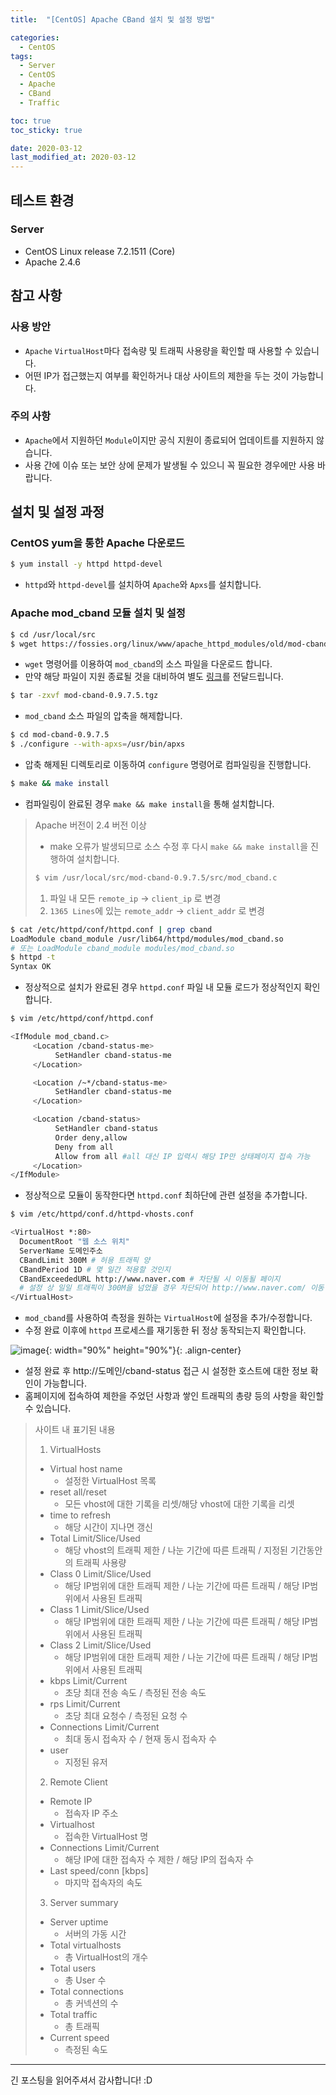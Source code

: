 ```yaml
---
title:  "[CentOS] Apache CBand 설치 및 설정 방법" 

categories:
  - CentOS
tags:
  - Server
  - CentOS
  - Apache
  - CBand
  - Traffic

toc: true
toc_sticky: true

date: 2020-03-12
last_modified_at: 2020-03-12
---
```


## 테스트 환경
### Server
- CentOS Linux release 7.2.1511 (Core)
- Apache 2.4.6

## 참고 사항
### 사용 방안
- `Apache` `VirtualHost`마다 접속량 및 트래픽 사용량을 확인할 때 사용할 수 있습니다.
- 어떤 IP가 접근했는지 여부를 확인하거나 대상 사이트의 제한을 두는 것이 가능합니다.

### 주의 사항
- `Apache`에서 지원하던 `Module`이지만 공식 지원이 종료되어 업데이트를 지원하지 않습니다.
- 사용 간에 이슈 또는 보안 상에 문제가 발생될 수 있으니 꼭 필요한 경우에만 사용 바랍니다.

## 설치 및 설정 과정
### CentOS yum을 통한 Apache 다운로드
```bash
$ yum install -y httpd httpd-devel
```
- `httpd`와 `httpd-devel`를 설치하여 `Apache`와 `Apxs`를 설치합니다.

### Apache mod_cband 모듈 설치 및 설정
```bash
$ cd /usr/local/src
$ wget https://fossies.org/linux/www/apache_httpd_modules/old/mod-cband-0.9.7.5.tgz
```
- `wget` 명령어를 이용하여 `mod_cband`의 소스 파일을 다운로드 합니다.
- 만약 해당 파일이 지원 종료될 것을 대비하여 별도 [링크](https://blog.false.kr/assets/downloads/CentOS-Apache-CBand/mod-cband-0.9.7.5.tgz)를 전달드립니다.

```bash
$ tar -zxvf mod-cband-0.9.7.5.tgz
```
- `mod_cband` 소스 파일의 압축을 해제합니다.

```bash
$ cd mod-cband-0.9.7.5
$ ./configure --with-apxs=/usr/bin/apxs
```
- 압축 해제된 디렉토리로 이동하여 `configure` 명령어로 컴파일링을 진행합니다.

```bash
$ make && make install
```
- 컴파일링이 완료된 경우 `make && make install`을 통해 설치합니다.
> Apache 버전이 2.4 버전 이상
> - make 오류가 발생되므로 소스 수정 후 다시 `make && make install`을 진행하여 설치합니다.  
> ```bash
> $ vim /usr/local/src/mod-cband-0.9.7.5/src/mod_cband.c
> ```
> 1. 파일 내 모든 `remote_ip` &rarr; `client_ip` 로 변경
> 2. `1365 Lines`에 있는 `remote_addr` &rarr; `client_addr` 로 변경


```bash
$ cat /etc/httpd/conf/httpd.conf | grep cband
LoadModule cband_module /usr/lib64/httpd/modules/mod_cband.so
# 또는 LoadModule cband_module modules/mod_cband.so
$ httpd -t
Syntax OK
```
- 정상적으로 설치가 완료된 경우 `httpd.conf` 파일 내 모듈 로드가 정상적인지 확인합니다.

```bash
$ vim /etc/httpd/conf/httpd.conf
```
```bash
<IfModule mod_cband.c>
     <Location /cband-status-me>
          SetHandler cband-status-me
     </Location>

     <Location /~*/cband-status-me>
          SetHandler cband-status-me
     </Location>

     <Location /cband-status>
          SetHandler cband-status
          Order deny,allow
          Deny from all
          Allow from all #all 대신 IP 입력시 해당 IP만 상태페이지 접속 가능
     </Location>
</IfModule>
```
- 정상적으로 모듈이 동작한다면 `httpd.conf` 최하단에 관련 설정을 추가합니다.

```bash
$ vim /etc/httpd/conf.d/httpd-vhosts.conf
```
```bash
<VirtualHost *:80>
  DocumentRoot "웹 소스 위치"
  ServerName 도메인주소
  CBandLimit 300M # 허용 트래픽 양
  CBandPeriod 1D # 몇 일간 적용할 것인지
  CBandExceededURL http://www.naver.com # 차단될 시 이동될 페이지
  # 설정 상 일일 트래픽이 300M을 넘었을 경우 차단되어 http://www.naver.com/ 이동
</VirtualHost>
```
- `mod_cband`를 사용하여 측정을 원하는 `VirtualHost`에 설정을 추가/수정합니다.
- 수정 완료 이후에 `httpd` 프로세스를 재기동한 뒤 정상 동작되는지 확인합니다.


![image](https://blog.false.kr/assets/image/Post/CentOS/CentOS-Apache-CBand/1.png){: width="90%" height="90%"}{: .align-center}
- 설정 완료 후 http://도메인/cband-status 접근 시 설정한 호스트에 대한 정보 확인이 가능합니다.
- 홈페이지에 접속하여 제한을 주었던 사항과 쌓인 트래픽의 총량 등의 사항을 확인할 수 있습니다.

> 사이트 내 표기된 내용
> 1. VirtualHosts
> - Virtual host name
>   - 설정한 VirtualHost 목록
> - reset all/reset
>   - 모든 vhost에 대한 기록을 리셋/해당 vhost에 대한 기록을 리셋
> - time to refresh
>   - 해당 시간이 지나면 갱신
> - Total Limit/Slice/Used
>   - 해당 vhost의 트래픽 제한 / 나눈 기간에 따른 트래픽 / 지정된 기간동안의 트래픽 사용량
> - Class 0 Limit/Slice/Used
>   - 해당 IP범위에 대한 트래픽 제한 / 나눈 기간에 따른 트래픽 / 해당 IP범위에서 사용된 트래픽
> - Class 1 Limit/Slice/Used
>   - 해당 IP범위에 대한 트래픽 제한 / 나눈 기간에 따른 트래픽 / 해당 IP범위에서 사용된 트래픽
> - Class 2 Limit/Slice/Used
>   - 해당 IP범위에 대한 트래픽 제한 / 나눈 기간에 따른 트래픽 / 해당 IP범위에서 사용된 트래픽
> - kbps Limit/Current
>   - 초당 최대 전송 속도 / 측정된 전송 속도
> - rps Limit/Current
>   - 초당 최대 요청수 / 측정된 요청 수
> - Connections Limit/Current
>   - 최대 동시 접속자 수 / 현재 동시 접속자 수
> - user
>    - 지정된 유저
> 2. Remote Client
> - Remote IP
>   - 접속자 IP 주소
> - Virtualhost
>   - 접속한 VirtualHost 명
> - Connections Limit/Current
>   - 해당 IP에 대한 접속자 수 제한 / 해당 IP의 접속자 수
> - Last speed/conn [kbps]
>   - 마지막 접속자의 속도
> 3. Server summary
> - Server uptime
>   - 서버의 가동 시간
> - Total virtualhosts
>   - 총 VirtualHost의 개수
> - Total users
>   - 총 User 수
> - Total connections
>   - 총 커넥션의 수
> - Total traffic
>   - 총 트래픽
> - Current speed
>   - 측정된 속도

---
  
긴 포스팅을 읽어주셔서 감사합니다! :D
